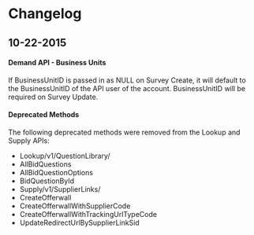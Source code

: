 # Changelog

## 10-22-2015

#### Demand API - Business Units

If BusinessUnitID is passed in as NULL on Survey Create, it will default to the BusinessUnitID of the API user of the account. BusinessUnitID will be required on Survey Update.

#### Deprecated Methods

The following deprecated methods were removed from the Lookup and Supply APIs:

 - Lookup/v1/QuestionLibrary/
  - AllBidQuestions
  - AllBidQuestionOptions
  - BidQuestionById
 - Supply/v1/SupplierLinks/
  - CreateOfferwall
  - CreateOfferwallWithSupplierCode
  - CreateOfferwallWithTrackingUrlTypeCode
  - UpdateRedirectUrlBySupplierLinkSid
